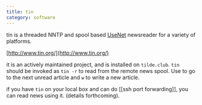 ```yaml
---
title: tin
category: software
---
```


tin is a threaded NNTP and spool based [UseNet](usenet-news.html) newsreader for a variety of platforms.

[http://www.tin.org/](http://www.tin.org/)

it is an actively maintained project, and is installed on ``tilde.club``. `tin` should be invoked as `tin -r` to read from the remote news spool. Use <tab> to go to the next unread article and `w` to write a new article.

if you have `tin` on your local box and can do [[ssh port forwarding]], you can read news using it. (details forthcoming).
